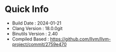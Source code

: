 # Quick Info
* Build Date : 2024-01-21
* Clang Version : 18.0.0git
* Binutils Version : 2.40
* Compiled Based : https://github.com/llvm/llvm-project/commit/2759e470
